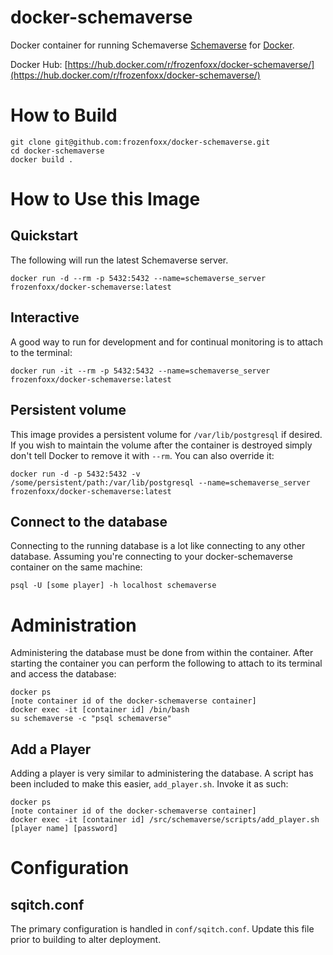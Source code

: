 # docker-schemaverse
Docker container for running Schemaverse
[Schemaverse](https://schemaverse.com/) for [Docker](https://www.docker.com).

Docker Hub: [https://hub.docker.com/r/frozenfoxx/docker-schemaverse/](https://hub.docker.com/r/frozenfoxx/docker-schemaverse/)

# How to Build
```
git clone git@github.com:frozenfoxx/docker-schemaverse.git
cd docker-schemaverse
docker build .
```

# How to Use this Image
## Quickstart
The following will run the latest Schemaverse server.

```
docker run -d --rm -p 5432:5432 --name=schemaverse_server frozenfoxx/docker-schemaverse:latest
```

## Interactive
A good way to run for development and for continual monitoring is to attach to the terminal:

```
docker run -it --rm -p 5432:5432 --name=schemaverse_server frozenfoxx/docker-schemaverse:latest
```

## Persistent volume
This image provides a persistent volume for `/var/lib/postgresql` if desired. If you wish to maintain the volume after the container is destroyed simply don't tell Docker to remove it with `--rm`. You can also override it:

```
docker run -d -p 5432:5432 -v /some/persistent/path:/var/lib/postgresql --name=schemaverse_server frozenfoxx/docker-schemaverse:latest
```

## Connect to the database
Connecting to the running database is a lot like connecting to any other database. Assuming you're connecting to your docker-schemaverse container on the same machine:

```
psql -U [some player] -h localhost schemaverse
```

# Administration
Administering the database must be done from within the container. After starting the container you can perform the following to attach to its terminal and access the database:

```
docker ps
[note container id of the docker-schemaverse container]
docker exec -it [container id] /bin/bash
su schemaverse -c "psql schemaverse"
```

## Add a Player
Adding a player is very similar to administering the database. A script has been included to make this easier, `add_player.sh`. Invoke it as such:

```
docker ps
[note container id of the docker-schemaverse container]
docker exec -it [container id] /src/schemaverse/scripts/add_player.sh [player name] [password]
```

# Configuration
## sqitch.conf
The primary configuration is handled in `conf/sqitch.conf`. Update this file prior to building to alter deployment.
